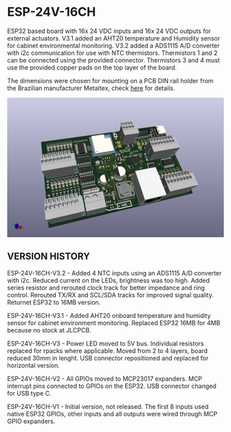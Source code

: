 # ESP-24V-16CH
ESP32 based board with 16x 24 VDC inputs and 16x 24 VDC outputs for external actuators. V3.1 added an AHT20 temperature and Humidity sensor for cabinet environmental monitoring. V3.2 added a ADS1115 A/D converter with i2c communication for use with NTC thermistors. Thermistors 1 and 2 can be connected using the provided connector. Thermistors 3 and 4 must use the provided copper pads on the top layer of the board.

The dimensions were chosen for mounting on a PCB DIN rail holder from the Brazilian manufacturer Metaltex, check [here](https://www.metaltex.com.br/produtos/suportes-para-pci/suportes-para-pci) for details.

![alt text](https://github.com/thermseekr/ESP-24v-16ch/blob/main/V3/esp-24v-16ch-v3.2.0.png "ESP-24V-16CH V3.2")

## VERSION HISTORY

ESP-24V-16CH-V3.2 - Added 4 NTC inputs using an ADS1115 A/D converter with i2c. Reduced current on the LEDs, brightness was too high. Added series resistor and rerouted clock track for better impedance and ring control. Rerouted TX/RX and SCL/SDA tracks for improved signal quality. Returnet ESP32 to 16MB version.

ESP-24V-16CH-V3.1 - Added AHT20 onboard temperature and humidity sensor for cabinet environment monitoring. Replaced ESP32 16MB for 4MB because no stock at JLCPCB.

ESP-24V-16CH-V3 - Power LED moved to 5V bus. Individual resistors replaced for rpacks where applicable. Moved from 2 to 4 layers, board reduced 30mm in lenght. USB connector repositioned and replaced for horizontal version.

ESP-24V-16CH-V2 - All GPIOs moved to MCP23017 expanders. MCP interrupt pins connected to GPIOs on the ESP32. USB connector changed for USB type C.

ESP-24V-16CH-V1 - Initial version, not released. The first 8 inputs used native ESP32 GPIOs, other inputs and all outputs were wired through MCP GPIO expanders.
